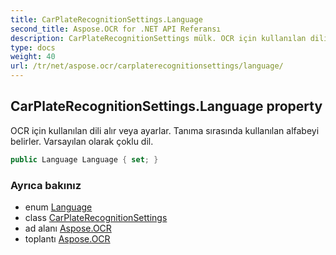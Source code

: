 ```yaml
---
title: CarPlateRecognitionSettings.Language
second_title: Aspose.OCR for .NET API Referansı
description: CarPlateRecognitionSettings mülk. OCR için kullanılan dili alır veya ayarlar.  Tanıma sırasında kullanılan alfabeyi belirler. Varsayılan olarak çoklu dil.
type: docs
weight: 40
url: /tr/net/aspose.ocr/carplaterecognitionsettings/language/
---
```

## CarPlateRecognitionSettings.Language property

OCR için kullanılan dili alır veya ayarlar.  Tanıma sırasında kullanılan alfabeyi belirler. Varsayılan olarak çoklu dil.

```csharp
public Language Language { set; }
```

### Ayrıca bakınız

* enum [Language](../../language/)
* class [CarPlateRecognitionSettings](../)
* ad alanı [Aspose.OCR](../../carplaterecognitionsettings/)
* toplantı [Aspose.OCR](../../../)


